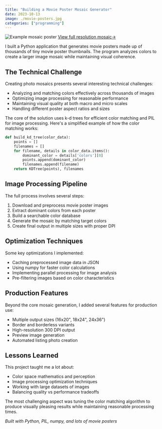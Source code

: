 ```yaml
---
title: "Building a Movie Poster Mosaic Generator"
date: 2023-10-13
image: ./movie-posters.jpg
categories: ["programming"]
---
```


<div class="flex flex-col items-center w-full my-8">
    <img 
        src="/posts/movie-posters/movie-posters.jpg" 
        alt="Example mosaic poster" 
        class="w-3/4 md:w-2/3 lg:w-1/2 h-auto rounded-lg shadow-lg mx-auto" 
    />
    <a 
        href="/posts/movie-posters/full-res.jpg" 
        class="mt-2 text-sm text-blue-300 hover:text-blue-400 italic"
        target="_blank" 
        rel="noopener noreferrer"
    >
        View full resolution mosaic→
    </a>
</div>

I built a Python application that generates movie posters made up of thousands of tiny movie poster thumbnails. The program analyzes colors to create a larger image mosaic while maintaining visual coherence.

## The Technical Challenge

Creating photo mosaics presents several interesting technical challenges:

- Analyzing and matching colors effectively across thousands of images
- Optimizing image processing for reasonable performance
- Maintaining visual quality at both macro and micro scales
- Handling different poster aspect ratios and sizes

The core of the solution uses k-d trees for efficient color matching and PIL for image processing. Here's a simplified example of how the color matching works:

```python
def build_kd_tree(color_data):
    points = []
    filenames = []
    for filename, details in color_data.items():
        dominant_color = details['colors'][0]
        points.append(dominant_color)
        filenames.append(filename)
    return KDTree(points), filenames
```

## Image Processing Pipeline

The full process involves several steps:

1. Download and preprocess movie poster images
2. Extract dominant colors from each poster
3. Build a searchable color database
4. Generate the mosaic by matching target colors
5. Create final output in multiple sizes with proper DPI

## Optimization Techniques

Some key optimizations I implemented:

- Caching preprocessed image data in JSON
- Using numpy for faster color calculations
- Implementing parallel processing for image analysis
- Pre-filtering images based on color characteristics

## Production Features

Beyond the core mosaic generation, I added several features for production use:

- Multiple output sizes (16x20", 18x24", 24x36")
- Border and borderless variants
- High-resolution 300 DPI output
- Preview image generation
- Automated listing photo creation

## Lessons Learned

This project taught me a lot about:

- Color space mathematics and perception
- Image processing optimization techniques
- Working with large datasets of images
- Balancing quality vs performance tradeoffs

The most challenging aspect was tuning the color matching algorithm to produce visually pleasing results while maintaining reasonable processing times.



*Built with Python, PIL, numpy, and lots of movie posters*
